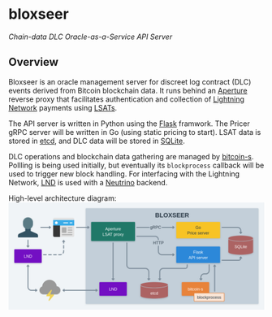 # bloxseer

_Chain-data DLC Oracle-as-a-Service API Server_

## Overview

Bloxseer is an oracle management server for discreet log contract (DLC)
events derived from Bitcoin blockchain data. It runs behind an
[Aperture](https://github.com/lightninglabs/aperture) reverse proxy that
facilitates authentication and collection of [Lightning
Network](http://lightning.network/) payments using
[LSATs](https://lsat.tech).

The API server is written in Python using the
[Flask](https://flask.palletsprojects.com/) framwork. The Pricer gRPC
server will be written in Go (using static pricing to start). LSAT data
is stored in [etcd](https://etcd.io/), and DLC data will be stored in
[SQLite](https://sqlite.org/).

DLC operations and blockchain data gathering are managed by
[bitcoin-s](https://bitcoin-s.org/). Pollling is being used initially,
but eventually its `blockprocess` callback will be used to trigger new
block handling. For interfacing with the Lightning Network,
[LND](https://github.com/lightningnetwork/lnd) is used with a
[Neutrino](https://github.com/lightninglabs/neutrino) backend.

High-level architecture diagram:
![Software architecture diagram](docs/overview.png)

